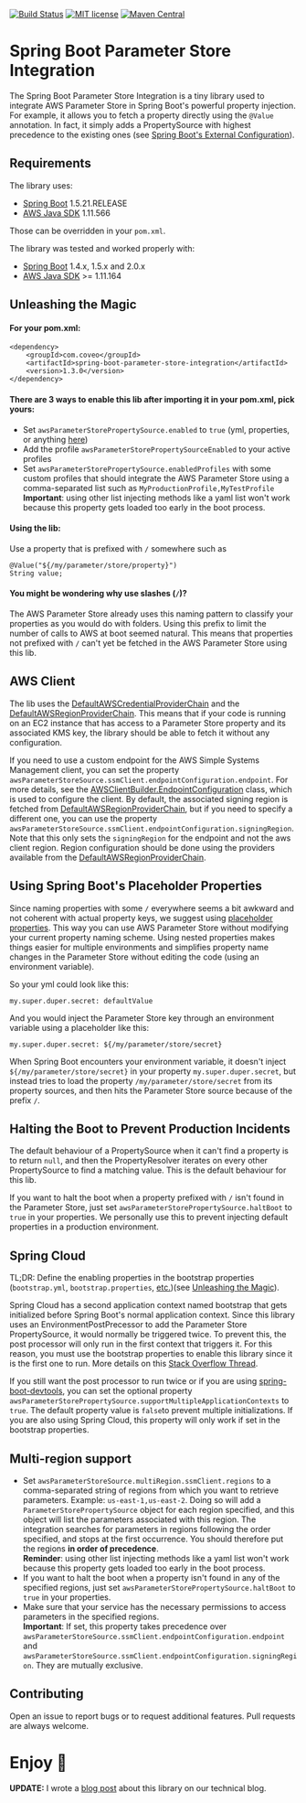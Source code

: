 [![Build Status](https://api.travis-ci.org/coveooss/spring-boot-parameter-store-integration.svg?branch=master)](https://travis-ci.org/coveooss/spring-boot-parameter-store-integration)
[![MIT license](http://img.shields.io/badge/license-MIT-brightgreen.svg)](https://github.com/coveo/spring-boot-parameter-store-integration/blob/master/LICENSE)
[![Maven Central](https://maven-badges.herokuapp.com/maven-central/com.coveo/spring-boot-parameter-store-integration/badge.svg)](https://maven-badges.herokuapp.com/maven-central/com.coveo/spring-boot-parameter-store-integration)

# Spring Boot Parameter Store Integration

The Spring Boot Parameter Store Integration is a tiny library used to integrate AWS Parameter Store in Spring Boot's powerful property injection. For example, it allows you to fetch a property directly using the `@Value` annotation. In fact, it simply adds a PropertySource with highest precedence to the existing ones (see [Spring Boot's External Configuration](https://docs.spring.io/spring-boot/docs/current/reference/html/boot-features-external-config.html)).

## Requirements
The library uses:

- [Spring Boot](https://spring.io/projects/spring-boot) 1.5.21.RELEASE
- [AWS Java SDK](https://aws.amazon.com/sdk-for-java/) 1.11.566

Those can be overridden in your `pom.xml`.  

The library was tested and worked properly with:

- [Spring Boot](https://spring.io/projects/spring-boot) 1.4.x, 1.5.x and 2.0.x
- [AWS Java SDK](https://aws.amazon.com/sdk-for-java/) >= 1.11.164

## Unleashing the Magic

#### For your pom.xml:
```
<dependency>
    <groupId>com.coveo</groupId>
    <artifactId>spring-boot-parameter-store-integration</artifactId>
    <version>1.3.0</version>
</dependency>
```

#### There are 3 ways to enable this lib after importing it in your pom.xml, pick yours:
- Set `awsParameterStorePropertySource.enabled` to `true` (yml, properties, or anything [here](https://docs.spring.io/spring-boot/docs/current/reference/html/boot-features-external-config.html))
- Add the profile `awsParameterStorePropertySourceEnabled` to your active profiles
- Set `awsParameterStorePropertySource.enabledProfiles` with some custom profiles that should integrate the AWS Parameter Store using a comma-separated list such as `MyProductionProfile,MyTestProfile`  
**Important**: using other list injecting methods like a yaml list won't work because this property gets loaded too early in the boot process.

#### Using the lib:
Use a property that is prefixed with `/` somewhere such as
```
@Value("${/my/parameter/store/property}")
String value;
```

#### You might be wondering why use slashes (`/`)?
The AWS Parameter Store already uses this naming pattern to classify your properties as you would do with folders. Using this prefix to limit the number of calls to AWS at boot seemed natural. This means that properties not prefixed with `/` can't yet be fetched in the AWS Parameter Store using this lib.

## AWS Client

The lib uses the [DefaultAWSCredentialProviderChain](https://docs.aws.amazon.com/AWSJavaSDK/latest/javadoc/com/amazonaws/auth/DefaultAWSCredentialsProviderChain.html) and the [DefaultAWSRegionProviderChain](https://docs.aws.amazon.com/AWSJavaSDK/latest/javadoc/com/amazonaws/regions/DefaultAwsRegionProviderChain.html). This means that if your code is running on an EC2 instance that has access to a Parameter Store property and its associated KMS key, the library should be able to fetch it without any configuration.

If you need to use a custom endpoint for the AWS Simple Systems Management client, you can set the property `awsParameterStoreSource.ssmClient.endpointConfiguration.endpoint`. For more details, see the [AWSClientBuilder.EndpointConfiguration](https://docs.aws.amazon.com/AWSJavaSDK/latest/javadoc/com/amazonaws/client/builder/AwsClientBuilder.EndpointConfiguration.html) class, which is used to configure the client. By default, the associated signing region is fetched from [DefaultAWSRegionProviderChain](https://docs.aws.amazon.com/AWSJavaSDK/latest/javadoc/com/amazonaws/regions/DefaultAwsRegionProviderChain.html), but if you need to specify a different one, you can use the property `awsParameterStoreSource.ssmClient.endpointConfiguration.signingRegion`. Note that this only sets the `signingRegion` for the endpoint and not the aws client region. Region configuration should be done using the providers available from the [DefaultAWSRegionProviderChain](https://docs.aws.amazon.com/AWSJavaSDK/latest/javadoc/com/amazonaws/regions/DefaultAwsRegionProviderChain.html).

## Using Spring Boot's Placeholder Properties

Since naming properties with some `/` everywhere seems a bit awkward and not coherent with actual property keys, we suggest using [placeholder properties](https://docs.spring.io/spring-boot/docs/current/reference/html/boot-features-external-config.html#boot-features-external-config-placeholders-in-properties). This way you can use AWS Parameter Store without modifying your current property naming scheme.
Using nested properties makes things easier for multiple environments and simplifies property name changes in the Parameter Store without editing the code (using an environment variable).

So your yml could look like this:
```
my.super.duper.secret: defaultValue
``` 
And you would inject the Parameter Store key through an environment variable using a placeholder like this:
```
my.super.duper.secret: ${/my/parameter/store/secret}
``` 
When Spring Boot encounters your environment variable, it doesn't inject `${/my/parameter/store/secret}` in your property `my.super.duper.secret`, but instead tries to load the property `/my/parameter/store/secret` from its property sources, and then hits the Parameter Store source because of the prefix `/`.

## Halting the Boot to Prevent Production Incidents

The default behaviour of a PropertySource when it can't find a property is to return `null`, and then the PropertyResolver iterates on every other PropertySource to find a matching value. This is the default behaviour for this lib.

If you want to halt the boot when a property prefixed with `/` isn't found in the Parameter Store, just set `awsParameterStorePropertySource.haltBoot` to `true` in your properties. We personally use this to prevent injecting default properties in a production environment.

## Spring Cloud

TL;DR: Define the enabling properties in the bootstrap properties (`bootstrap.yml`, `bootstrap.properties`, [etc.](https://cloud.spring.io/spring-cloud-static/spring-cloud.html#_the_bootstrap_application_context))(see [Unleashing the Magic](#there-are-3-ways-to-enable-this-lib-after-importing-it-in-your-pomxml-pick-yours)).

Spring Cloud has a second application context named bootstrap that gets initialized before Spring Boot's normal application context. Since this library uses an EnvironmentPostPrecessor to add the Parameter Store PropertySource, it would normally be triggered twice. To prevent this, the post processor will only run in the first context that triggers it. For this reason, you must use the bootstrap properties to enable this library since it is the first one to run. More details on this [Stack Overflow Thread](https://stackoverflow.com/questions/50935915/adding-a-conditional-external-propertysource-in-a-spring-boot-application).

If you still want the post processor to run twice or if you are using [spring-boot-devtools](https://docs.spring.io/spring-boot/docs/current/reference/html/using-spring-boot.html#using-boot-devtools-restart), you can set the optional property `awsParameterStorePropertySource.supportMultipleApplicationContexts` to `true`. The default property value is `false`to prevent multiple initializations. If you are also using Spring Cloud, this property will only work if set in the bootstrap properties.

## Multi-region support
- Set `awsParameterStoreSource.multiRegion.ssmClient.regions` to a comma-separated string of regions from which you want to retrieve parameters. Example: `us-east-1,us-east-2`. Doing so will add a `ParameterStorePropertySource` object for each region specified, and this object will list the parameters associated with this region. The integration searches for parameters in regions following the order specified, and stops at the first occurrence. You should therefore put the regions **in order of precedence**.  
**Reminder**: using other list injecting methods like a yaml list won't work because this property gets loaded too early in the boot process.
- If you want to halt the boot when a property isn't found in any of the specified regions, just set `awsParameterStorePropertySource.haltBoot` to `true` in your properties.
- Make sure that your service has the necessary permissions to access parameters in the specified regions.  
**Important**: If set, this property takes precedence over `awsParameterStoreSource.ssmClient.endpointConfiguration.endpoint` and `awsParameterStoreSource.ssmClient.endpointConfiguration.signingRegion`. They are mutually exclusive.  

## Contributing
Open an issue to report bugs or to request additional features. Pull requests are always welcome.

# Enjoy 🍻

__UPDATE:__ I wrote a [blog post](https://source.coveo.com/2018/08/03/spring-boot-and-aws-parameter-store/) about this library on our technical blog.
